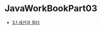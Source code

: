 # JavaWorkBookPart03

- [3.1 세션과 필터](https://github.com/DS0708/JavaWorkBookPart03/blob/main/md/3-1.md)
